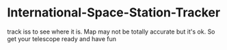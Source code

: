 # International-Space-Station-Tracker
track iss to see where it is. Map may not be totally accurate but it's ok.
So get your telescope ready and have fun
